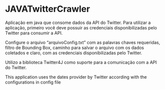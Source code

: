 # JAVATwitterCrawler
Aplicação em java que consome dados da API do Twitter.
Para utilizar a aplicação, primeiro você deve possuir as credenciais disponibilizadas pelo Twitter para consumir a API.

Configure o arquivo “arquivoConfig.txt” com as palavras chaves requeridas, filtro de Bounding Box, caminho para salvar o arquivo com os dados coletados e claro, com as credenciais disponibilizadas pelo Twitter.

Utilizo a biblioteca Twitter4J como suporte para a comunicação com a API do Twitter.

This application uses the dates provider by Twitter according with the configurations in config file






